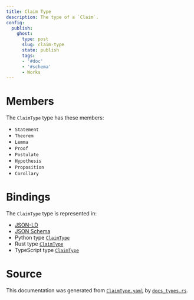 ```yaml
---
title: Claim Type
description: The type of a `Claim`.
config:
  publish:
    ghost:
      type: post
      slug: claim-type
      state: publish
      tags:
      - '#doc'
      - '#schema'
      - Works
---
```


# Members

The `ClaimType` type has these members:

- `Statement`
- `Theorem`
- `Lemma`
- `Proof`
- `Postulate`
- `Hypothesis`
- `Proposition`
- `Corollary`

# Bindings

The `ClaimType` type is represented in:

- [JSON-LD](https://stencila.org/ClaimType.jsonld)
- [JSON Schema](https://stencila.org/ClaimType.schema.json)
- Python type [`ClaimType`](https://github.com/stencila/stencila/blob/main/python/python/stencila/types/claim_type.py)
- Rust type [`ClaimType`](https://github.com/stencila/stencila/blob/main/rust/schema/src/types/claim_type.rs)
- TypeScript type [`ClaimType`](https://github.com/stencila/stencila/blob/main/ts/src/types/ClaimType.ts)

# Source

This documentation was generated from [`ClaimType.yaml`](https://github.com/stencila/stencila/blob/main/schema/ClaimType.yaml) by [`docs_types.rs`](https://github.com/stencila/stencila/blob/main/rust/schema-gen/src/docs_types.rs).
